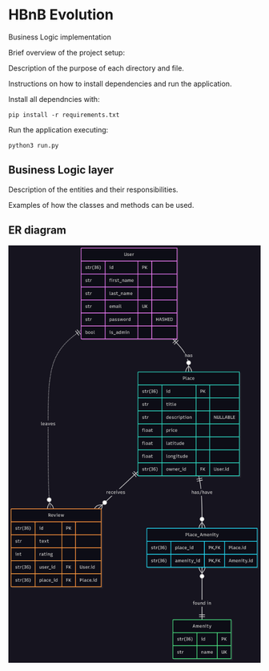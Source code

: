 # HBnB Evolution #
Business Logic implementation

Brief overview of the project setup:

Description of the purpose of each directory and file.


Instructions on how to install dependencies and run the
application.

Install all dependncies with:
```
pip install -r requirements.txt
```

Run the application executing:
```
python3 run.py
```

## Business Logic layer ##

Description of the entities and their responsibilities.

Examples of how the classes and methods can be used.

## ER diagram

![ER Diagram](part3/hbnb/images/ER_diagram_Mermaid_Chart-2025-07-09-143508.png)

<!-- ```mermaid
erDiagram
    User ||--o{ Place : has
    User ||..o{ Review : leaves
    Place ||--o{ Place_Amenity : "has/have"
    Place_Amenity }o--|| Amenity : "found in"
    Place ||--o{ Review : receives
User {
    str(36) id PK
    str first_name
    str last_name
    str email UK
    str password "HASHED"
    bool is_admin
}
Place {
    str(36) id PK
    str title
    str description "NULLABLE"
    float price
    float latitude
    float longitude
    str(36) owner_id FK "User.id"
}
Review {
    str(36) id PK
    str text
    int rating
    str(36) user_id FK "User.id"
    str(36) place_id FK "Place.id"
}
Amenity {
    str(36) id PK
    str name UK
}
Place_Amenity {
    str(36) place_id PK,FK "Place.id"
    str(36) amenity_id PK,FK "Amenity.id"
}
``` -->

